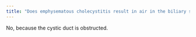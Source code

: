```yaml
---
title: "Does emphysematous cholecystitis result in air in the biliary system outside of the gallbladder?"
---
```

No, because the cystic duct is obstructed.

